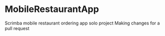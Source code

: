 # MobileRestaurantApp
 Scrimba mobile restaurant ordering app solo project
Making changes for a pull request
